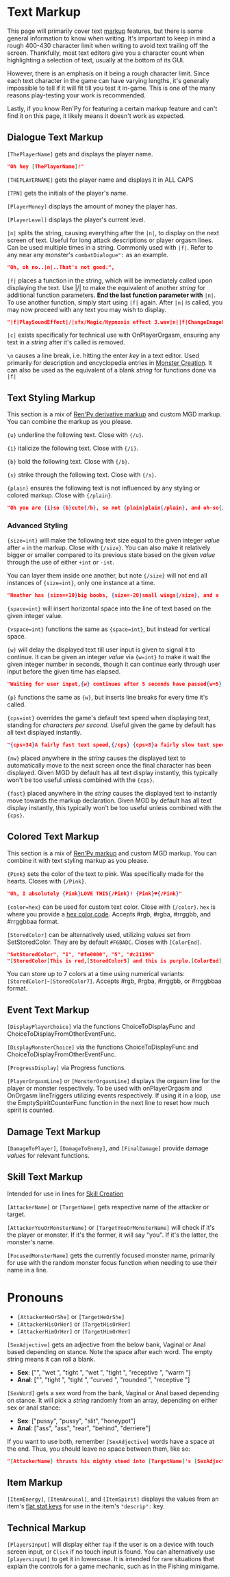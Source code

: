 # Text Markup

This page will primarily cover text
[markup](https://en.wikipedia.org/wiki/Markup_language) features, but
there is some general information to know when writing. It's important
to keep in mind a rough 400-430 character limit when writing to avoid
text trailing off the screen. Thankfully, most text editors give you a
character count when highlighting a selection of text, usually at the
bottom of its GUI.

However, there is an emphasis on it being a rough character limit. Since
each text character in the game can have varying lengths, it's
generally impossible to tell if it will fit till you test it in-game.
This is one of the many reasons play-testing your work is recommended.

Lastly, if you know Ren'Py for featuring a certain markup feature and
can't find it on this page, it likely means it doesn't work as
expected.

## Dialogue Text Markup <a id="dialogue-text-markup"></a>

`[ThePlayerName]` gets and displays the player name.

``` json
"Oh hey [ThePlayerName]!"
```

`[THEPLAYERNAME]` gets the player name and displays it in ALL CAPS

`[TPN]` gets the initials of the player's name.

`[PlayerMoney]` displays the amount of money the player has.

`[PlayerLevel]` displays the player's current level.

`|n|` splits the string, causing everything after the `|n|`, to display
on the next screen of text. Useful for long attack descriptions or
player orgasm lines. Can be used multiple times in a string. Commonly
used with `|f|`. Refer to any near any monster's `combatDialogue":` as
an example.

``` json
"Oh, oh no..|n|..That's not good.",
```

`|f|` places a function in the string, which will be immediately called
upon displaying the text. Use \|/\| to make the equivalent of another
*string* for additional function
parameters. **End the last function parameter with** `|n|`. To use
another function, simply start using `|f|` again. After `|n|` is called,
you may now proceed with any text you may wish to display.

``` json
"|f|PlaySoundEffect|/|sfx/Magic/Hypnosis effect 3.wav|n||f|ChangeImageLayer|/|Expression|/|1|/|Base|n|Oh, hello [ThePlayerName]."
```

`|c|` exists specifically for technical use with
OnPlayerOrgasm, ensuring any text in a
*string* after it's called is removed.

`\n` causes a line break, i.e. hitting the enter *key* in a text editor. Used primarily for description and
encyclopedia entries in
[Monster Creation](../Manual/Monsters/Monsters.md). It can also be used as the equivalent of a blank
*string* for functions done via `|f|`

## Text Styling Markup <a id="text-styling"></a>

This section is a mix of [Ren'Py derivative
markup](https://www.renpy.org/doc/html/text.html) and custom MGD markup.
You can combine the markup as you please.

`{u}` underline the following text. Close with `{/u}`.

`{i}` italicize the following text. Close with `{/i}`.

`{b}` bold the following text. Close with `{/b}`.

`{s}` strike through the following text. Close with `{/s}`.

`{plain}` ensures the following text is not influenced by any styling or
colored markup. Close with `{/plain}`.

``` json
"Oh you are {i}so {b}cute{/b}, so not {plain}plain{/plain}, and oh-so{/i} smart!",
```

### Advanced Styling

`{size=int}` will make the following text size equal to the given
integer *value* after `=` in the markup.
Close with `{/size}`. You can also make it relatively bigger or smaller
compared to its previous state based on the given
*value* through the use of either `+int`
or `-int`.

You can layer them inside one another, but note `{/size}` will not end
all instances of `{size=int}`, only one instance at a time.

``` json
"Heather has {size=+10}big boobs, {size=-20}small wings{/size}, and a {size=69}huge crush{/size}{/size} on Perpetua.",
```

`{space=int}` will insert horizontal space into the line of text based
on the given integer value.

`{vspace=int}` functions the same as `{space=int}`, but instead for
vertical space.

`{w}` will delay the displayed text till user input is given to signal
it to continue. It can be given an integer *value* via `{w=int}` to make it wait the given integer number in
seconds, though it can continue early through user input before the
given time has elapsed.

``` json
"Waiting for user input,{w} continues after 5 seconds have passed{w=5}, or if user input is given prior.",
```

`{p}` functions the same as `{w}`, but inserts line breaks for every
time it's called.

`{cps=int}` overrides the game's default text speed when displaying
text, standing for *characters per second*. Useful given the game by
default has all text displayed instantly.

``` json
"{cps=34}A fairly fast text speed,{/cps} {cps=8}a fairly slow text speed.{/cps}"
```

`{nw}` placed anywhere in the *string*
causes the displayed text to automatically move to the next screen once
the final character has been displayed. Given MGD by default has all
text display instantly, this typically won't be too useful unless
combined with the `{cps}`.

`{fast}` placed anywhere in the *string*
causes the displayed text to instantly move towards the markup
declaration. Given MGD by default has all text display instantly, this
typically won't be too useful unless combined with the `{cps}`.

## Colored Text Markup

This section is a mix of [Ren'Py
markup](https://www.renpy.org/doc/html/text.html) and custom MGD markup.
You can combine it with text styling markup as you please.

`{Pink}` sets the color of the text to pink. Was specifically made for
the hearts. Closes with `{/Pink}`.

``` json
"Oh, I absolutely {Pink}LOVE THIS{/Pink}! {Pink}♥{/Pink}"
```

`{color=hex}` can be used for custom text color. Close with `{/color}`.
`hex` is where you provide a [hex color
code](https://www.color-hex.com/). Accepts #rgb, #rgba, #rrggbb, and
#rrggbbaa format.

`[StoredColor]` can be alternatively used, utilizing
*values* set from
SetStoredColor. They are by default
``#F6BADC``. Closes with `[ColorEnd]`.

``` json
"SetStoredColor", "1", "#fe0000", "5", "#c21196"
"[StoredColor]This is red,[StoredColor5] and this is purple.[ColorEnd], this is back to red[ColorEnd], and this is back to normal."
```

You can store up to 7 colors at a time using numerical variants:
`[StoredColor]`-`[StoredColor7]`. Accepts #rgb, #rgba, #rrggbb, or
#rrggbbaa format.

## Event Text Markup
`[DisplayPlayerChoice]` via the functions
ChoiceToDisplayFunc and
ChoiceToDisplayFromOtherEventFunc.

`[DisplayMonsterChoice]` via the functions
ChoiceToDisplayFunc and
ChoiceToDisplayFromOtherEventFunc.

`[ProgressDisplay]` via Progress
functions.

`[PlayerOrgasmLine]` or `[MonsterOrgasmLine]` displays the orgasm line
for the player or monster respectively. To be used with
onPlayerOrgasm and
OnOrgasm lineTriggers utilizing events
respectively. If using it in a loop, use the
EmptySpiritCounterFunc function in the
next line to reset how much spirit is counted.

## Damage Text Markup

`[DamageToPlayer]`, `[DamageToEnemy]`, and `[FinalDamage]` provide
damage *values* for relevant functions.

## Skill Text Markup

Intended for use in lines for
[Skill Creation](../Manual/Skills/Skills.md)

`[AttackerName]` or `[TargetName]` gets respective name of the attacker
or target.

`[AttackerYouOrMonsterName]` or `[TargetYouOrMonsterName]` will check if
it's the player or monster. If it's the former, it will say "you".
If it's the latter, the monster's name.

`[FocusedMonsterName]` gets the currently focused monster name,
primarily for use with the random monster focus function when needing to
use their name in a line.

# Pronouns

-   `[AttackerHeOrShe]` or `[TargetHeOrShe]`
-   `[AttackerHisOrHer]` or `[TargetHisOrHer]`
-   `[AttackerHimOrHer]` or `[TargetHimOrHer]`

`[SexAdjective]` gets an adjective from the below bank, Vaginal or Anal
based depending on stance. Note the space after each word. The empty
string means it can roll a blank.

-   **Sex**: ["", "wet ", "tight ", "wet ", "tight ",
    "receptive ", "warm "]
-   **Anal**: ["", "tight ", "tight ", "curved ", "rounded ",
    "receptive "]

`[SexWord]` gets a sex word from the bank, Vaginal or Anal based
depending on stance. It will pick a *string* randomly from an array, depending on either sex or anal
stance:

-   **Sex**: \["pussy", "pussy", "slit", "honeypot"\]
-   **Anal**: \["ass", "ass", "rear", "behind", "derriere"\]

If you want to use both, remember `[SexAdjective]` words have a space at
the end. Thus, you should leave no space between them, like so:

``` json
"[AttackerName] thrusts his mighty steed into [TargetName]'s [SexAdjective][SexWord]!"
```

## Item Markup <a id="item-markup"></a>

`[ItemEnergy]`, `[ItemArousal]`, and `[ItemSpirit]` displays the values
from an item's [flat stat keys](../Manual/Items/Items.md#flat-stat-keys) for use
in the item's `"descrip":` key.
## Technical Markup

`[PlayersInput]` will display either `Tap` if the user is on a device
with touch screen input, or `Click` if no touch input is found. You can
alternatively use `[playersinput]` to get it in lowercase. It is
intended for rare situations that explain the controls for a game
mechanic, such as in the Fishing
minigame.
